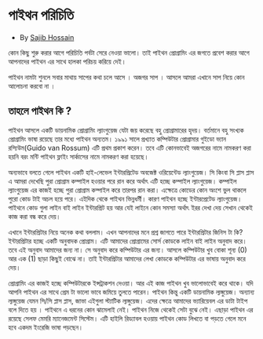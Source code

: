 # পাইথন পরিচিতি
* By [Sajib Hossain](https://www.facebook.com/sajib1066)


কোন কিছু শুরু করার আগে পরিচিতি পর্বটা সেরে নেওয়া ভালো। তাই পাইথন প্রোগ্রামিং এর জগতে প্রবেশ করার আগে আপনাদের পাইথন এর সাথে হালকা পরিচয় করিয়ে দেই।

পাইথন নামটা শুনলে সবার মাথায় সাপের কথা চলে আসে । অজগর সাপ । আসলে আমরা এখানে সাপ নিয়ে কোন আলোচনা করবো না ।

## তাহলে পাইথন কি ? 
পাইথন আসলে একটি ডায়নামিক প্রোগ্রামিং ল্যাংগুয়েজ যেটা জয় করেছে বহু প্রোগ্রামারের হৃদয়। বর্তমানে বহু সংখ্যক প্রোগ্রামিং ভাষা রয়েছে তার মধ্যে পাইথন অন্যতম। ১৯৯১ সালে প্রখ্যাত কম্পিউটার প্রোগ্রামার গুইডো ভ্যান রস্যিউম(Guido van Rossum) এটি প্রথম প্রকাশ করেন। তবে এটি কোনভাবেই অজগরের নামে নামকরণ করা হয়নি বরং মন্টি পাইথন ফ্লাইং সার্কাসের নামে নামকরণ করা হয়েছে।

অন্যভাবে বলতে গেলে পাইথন একটি হাই-লেভেল ইন্টারপ্রিটেড অবজেক্ট ওরিয়েন্টেড ল্যাংগুয়েজ। সি কিংবা সি প্লাস প্লাস এ আমরা দেখেছি পুরা প্রোগ্রাম কম্পাইল হওয়ার পরে রান করে অর্থাৎ এটি হচ্ছে কম্পাইল ল্যাংগুয়েজ। কম্পাইল ল্যাংগুয়েজ এর কাজই হচ্ছে পুরা প্রোগ্রাম কম্পাইল করে তারপর রান করা। এক্ষেত্রে কোডের কোন অংশে ভুল থাকলে পুরো কোড টাই অচল হয়ে পরে। এইদিক থেকে পাইথন ভিন্নধর্মী। কারণ পাইথন হচ্ছে ইন্টারপ্রেটেড ল্যাংগুয়েজ। পাইথনে কোড গুলা লাইন বাই লাইন ইন্টারপ্রিট হয় আর যেই লাইনে কোন সমস্যা অর্থাৎ ইরর দেখা দেয় সেখান থেকেই কাজ করা বন্ধ করে দেয়। 

এখানে ইন্টারপ্রিটার নিয়ে অনেক কথা বললাম। এখন আপনাদের মনে প্রশ্ন জাগতে পারে ইন্টারপ্রিটার জিনিস টা কি? ইন্টারপ্রিটার হচ্ছে একটি অনুবাদক প্রোগ্রাম। এটি আমাদের প্রোগ্রামের সোর্স কোডকে লাইন বাই লাইন অনুবাদ করে। তবে এই অনুবাদ আমাদের জন্য না। সে অনুবাদ করে কম্পিউটার এর জন্য। আসলে কম্পিউটার খুব বোকা শূন্য (0) আর এক (1) ছাড়া কিছুই বোঝে না। তাই ইন্টারপ্রিটার আমাদের লেখা কোডকে কম্পিউটার এর ভাষায় অনুবাদ করে দেয়। 

প্রোগ্রামিং এর কাজই হচ্ছে কম্পিউটারকে ইন্সট্রাকশন দেওয়া। আর এই কাজ পাইথন খুব ভালোভাবেই করে থাকে। যদি আপনি পাইথন এর সাথে প্রেম টা ভালো ভাবে জমিয়ে তুলতে পারেন। পাইথন কিন্তু একটি ডায়নামিক ল্যঙ্গুয়েজ। অন্যান্য ল্যঙ্গুয়েজ যেমন সি/সি প্লাস প্লাস, জাভা এইগুলা স্ট্যাটিক ল্যঙ্গুয়েজ। এদের ক্ষেত্রে আমাদের ভ্যারিয়েবল এর ডাটা টাইপ বলে দিতে হয় । পাইথনে এ ধরনের কোন ঝামেলাই নেই। পাইথন নিজে থেকেই সেটা বুঝে নেই। এছাড়া পাইথন এর রয়েছে সেলফ মেমরি ম্যানেজমেন্ট সিস্টেম। এটি হাইলি রিড্যাবল হওয়ায় পাইথন কোড লিখতে বা পড়তে গেলে মনে হবে একদম ইংরেজি ভাষা পড়ছেন। 
